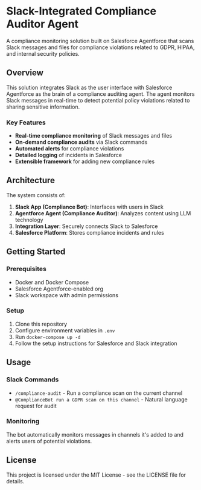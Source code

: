 # Slack-Integrated Compliance Auditor Agent

A compliance monitoring solution built on Salesforce Agentforce that scans Slack messages and files for compliance violations related to GDPR, HIPAA, and internal security policies.

## Overview

This solution integrates Slack as the user interface with Salesforce Agentforce as the brain of a compliance auditing agent. The agent monitors Slack messages in real-time to detect potential policy violations related to sharing sensitive information.

### Key Features

- **Real-time compliance monitoring** of Slack messages and files
- **On-demand compliance audits** via Slack commands
- **Automated alerts** for compliance violations
- **Detailed logging** of incidents in Salesforce
- **Extensible framework** for adding new compliance rules

## Architecture

The system consists of:

1. **Slack App (Compliance Bot)**: Interfaces with users in Slack
2. **Agentforce Agent (Compliance Auditor)**: Analyzes content using LLM technology
3. **Integration Layer**: Securely connects Slack to Salesforce
4. **Salesforce Platform**: Stores compliance incidents and rules

## Getting Started

### Prerequisites

- Docker and Docker Compose
- Salesforce Agentforce-enabled org
- Slack workspace with admin permissions

### Setup

1. Clone this repository
2. Configure environment variables in `.env`
3. Run `docker-compose up -d`
4. Follow the setup instructions for Salesforce and Slack integration

## Usage

### Slack Commands

- `/compliance-audit` - Run a compliance scan on the current channel
- `@ComplianceBot run a GDPR scan on this channel` - Natural language request for audit

### Monitoring

The bot automatically monitors messages in channels it's added to and alerts users of potential violations.

## License

This project is licensed under the MIT License - see the LICENSE file for details. 